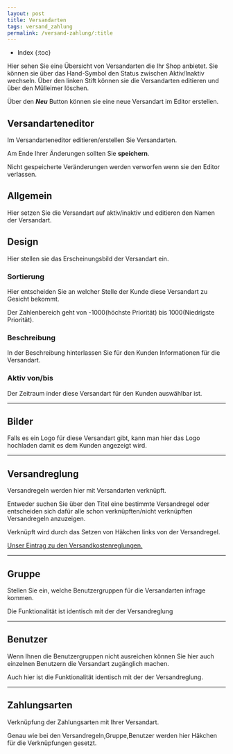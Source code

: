 ```yaml
---
layout: post
title: Versandarten
tags: versand_zahlung
permalink: /versand-zahlung/:title
---
```


+ Index
{:toc}

Hier sehen Sie eine Übersicht von Versandarten die Ihr Shop anbietet.
Sie können sie über das Hand-Symbol den Status zwischen Aktiv/Inaktiv wechseln.
Über den linken Stift können sie die Versandarten editieren und über den Mülleimer löschen.

Über den ***Neu*** Button können sie eine neue Versandart im Editor erstellen.

## Versandarteneditor

Im Versandarteneditor editieren/erstellen Sie Versandarten.

Am Ende Ihrer Änderungen sollten Sie **speichern**.

Nicht gespeicherte Veränderungen werden verworfen wenn sie den Editor verlassen.

## Allgemein

Hier setzen Sie die Versandart auf aktiv/inaktiv und editieren den Namen der Versandart.

## Design 

Hier stellen sie das Erscheinungsbild der Versandart ein.

### Sortierung 

Hier entscheiden Sie an welcher Stelle der Kunde diese Versandart zu Gesicht bekommt.

Der Zahlenbereich geht von -1000(höchste Priorität) bis 1000(Niedrigste Priorität). 

### Beschreibung

In der Beschreibung hinterlassen Sie für den Kunden Informationen für die Versandart.

### Aktiv von/bis

Der Zeitraum inder diese Versandart für den Kunden auswählbar ist.

---

## Bilder 

Falls es ein Logo für diese Versandart gibt, kann man hier das Logo hochladen damit es dem Kunden angezeigt wird.

---

## Versandreglung

Versandregeln werden hier mit Versandarten verknüpft.

Entweder suchen Sie über den Titel eine bestimmte Versandregel oder entscheiden sich dafür alle schon verknüpften/nicht verknüpften Versandregeln anzuzeigen.  

Verknüpft wird durch das Setzen von Häkchen links von der Versandregel. 

[Unser Eintrag zu den Versandkostenreglungen.][versandkostenreglungen]

---

## Gruppe

Stellen Sie ein, welche Benutzergruppen für die Versandarten infrage kommen.

Die Funktionalität ist identisch mit der der Versandreglung

---

## Benutzer 

Wenn Ihnen die Benutzergruppen nicht ausreichen können Sie hier auch einzelnen Benutzern die Versandart zugänglich machen. 

Auch hier ist die Funktionalität identisch mit der der Versandreglung.

---

## Zahlungsarten

Verknüpfung der Zahlungsarten mit Ihrer Versandart.

Genau wie bei den Versandregeln,Gruppe,Benutzer werden hier Häkchen für die Verknüpfungen gesetzt. 


[versandkostenreglungen]: /wiki/versand-zahlung/versandkostenreglung

